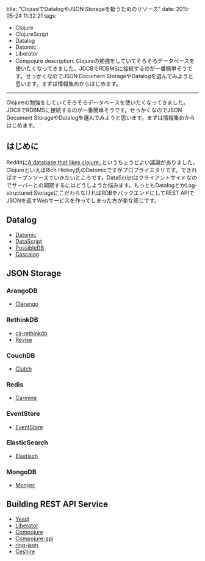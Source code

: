 title: "ClojureでDatalogやJSON Storageを扱うためのリソース"
date: 2015-05-24 11:32:21
tags:
 - Clojure
 - ClojureScript
 - Datalog
 - Datomic
 - Liberator
 - Compojure
description: Clojureの勉強をしていてそろそろデータベースを使いたくなってきました。JDCBでRDBMSに接続するのが一番簡単そうです。せっかくなのでJSON Document StorageやDatalogを選んでみようと思います。まずは情報集めからはじめます。
---

Clojureの勉強をしていてそろそろデータベースを使いたくなってきました。JDCBでRDBMSに接続するのが一番簡単そうです。せっかくなのでJSON Document StorageやDatalogを選んでみようと思います。まずは情報集めからはじめます。

<!-- more -->

## はじめに

Redditに[A database that likes clojure..](https://www.reddit.com/r/Clojure/comments/2zmqg8/a_database_that_likes_clojure/)というちょうどよい議論がありました。ClojureといえばRich Hickey氏のDatomicですがプロプライエタリです。できればオープンソースでいきたいところです。DataScriptはクライアントサイドなのでサーバーとの同期するにはどうしようか悩みます。もっともDatalogとかLog-structured StorageにこだわらなければRDBをバックエンドにしてREST APIでJSONを返すWebサービスを作ってしまった方が楽な感じです。

## Datalog

* [Datomic](http://www.datomic.com/)
* [DataScript](https://github.com/tonsky/datascript)
* [PossibleDB](https://github.com/runexec/possibledb)
* [Cascalog](https://github.com/nathanmarz/cascalog)

## JSON Storage

### ArangoDB

* [Clarango](https://github.com/edlich/clarango)

### RethinkDB

* [clj-rethinkdb](https://github.com/apa512/clj-rethinkdb)
* [Revise](https://github.com/bitemyapp/revise)

### CouchDB

* [Clutch](https://github.com/clojure-clutch/clutch)

### Redis

* [Carmine](https://github.com/ptaoussanis/carmine)

### EventStore

* [EventStore](https://github.com/EventStore/EventStore)

### ElasticSearch

* [Elastisch](http://clojureelasticsearch.info/)

### MongoDB

* [Monger](https://github.com/michaelklishin/monger)

## Building REST API Service

* [Yesql](https://github.com/krisajenkins/yesql)
* [Liberator](https://github.com/clojure-liberator/liberator)
* [Compojure](https://github.com/weavejester/compojure)
* [Compojure-api](https://github.com/metosin/compojure-api)
* [ring-json](https://github.com/ring-clojure/ring-json)
* [Ceshire](https://github.com/dakrone/cheshire)

